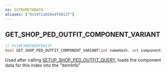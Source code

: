 ```yaml
---
ns: EXTRAMETADATA
aliases: ["0x19f2a026edf0013f"]
---
```

## GET_SHOP_PED_OUTFIT_COMPONENT_VARIANT

```c
// 0x19F2A026EDF0013F
bool GET_SHOP_PED_OUTFIT_COMPONENT_VARIANT(int nameHash, int componentIndex, Any* itemInfo);
```

Used after calling [SETUP_SHOP_PED_OUTFIT_QUERY](#_0xF3FBE2D50A6A8C28), loads the component data for this index into the "itemInfo"

